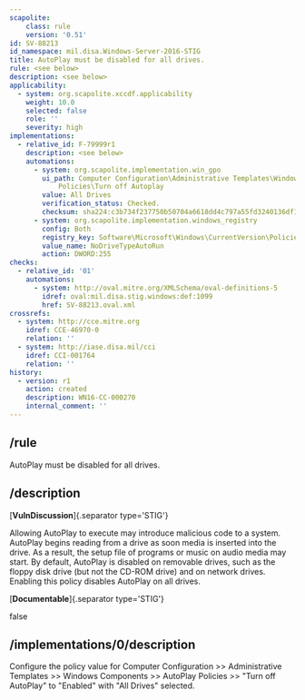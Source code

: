 ```yaml
---
scapolite:
    class: rule
    version: '0.51'
id: SV-88213
id_namespace: mil.disa.Windows-Server-2016-STIG
title: AutoPlay must be disabled for all drives.
rule: <see below>
description: <see below>
applicability:
  - system: org.scapolite.xccdf.applicability
    weight: 10.0
    selected: false
    role: ''
    severity: high
implementations:
  - relative_id: F-79999r1
    description: <see below>
    automations:
      - system: org.scapolite.implementation.win_gpo
        ui_path: Computer Configuration\Administrative Templates\Windows Components\AutoPlay
            Policies\Turn off Autoplay
        value: All Drives
        verification_status: Checked.
        checksum: sha224:c3b734f237750b50704a6618dd4c797a55fd3240136df12b85a9ab15
      - system: org.scapolite.implementation.windows_registry
        config: Both
        registry_key: Software\Microsoft\Windows\CurrentVersion\Policies\Explorer
        value_name: NoDriveTypeAutoRun
        action: DWORD:255
checks:
  - relative_id: '01'
    automations:
      - system: http://oval.mitre.org/XMLSchema/oval-definitions-5
        idref: oval:mil.disa.stig.windows:def:1099
        href: SV-88213.oval.xml
crossrefs:
  - system: http://cce.mitre.org
    idref: CCE-46970-0
    relation: ''
  - system: http://iase.disa.mil/cci
    idref: CCI-001764
    relation: ''
history:
  - version: r1
    action: created
    description: WN16-CC-000270
    internal_comment: ''
---
```



## /rule

AutoPlay must be disabled for all drives.

## /description

[**VulnDiscussion**]{.separator type='STIG'}

Allowing AutoPlay to execute may introduce malicious code to a system. AutoPlay begins reading from a drive as soon media is inserted into the drive. As a result, the setup file of programs or music on audio media may start. By default, AutoPlay is disabled on removable drives, such as the floppy disk drive (but not the CD-ROM drive) and on network drives. Enabling this policy disables AutoPlay on all drives.

[**Documentable**]{.separator type='STIG'}

false

## /implementations/0/description

Configure the policy value for Computer Configuration >> Administrative Templates >> Windows Components >> AutoPlay Policies >> "Turn off AutoPlay" to "Enabled" with "All Drives" selected.
